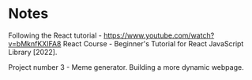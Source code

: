# Notes

Following the React tutorial - https://www.youtube.com/watch?v=bMknfKXIFA8 React Course - Beginner's Tutorial for React JavaScript Library [2022].

Project number 3 - Meme generator. Building a more dynamic webpage.